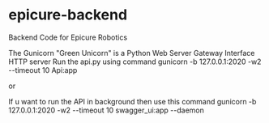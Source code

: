 # epicure-backend
Backend Code for Epicure Robotics

The Gunicorn "Green Unicorn" is a Python Web Server Gateway Interface HTTP server
Run the api.py using command gunicorn -b 127.0.0.1:2020 -w2 --timeout 10 Api:app 

or 

If u want to run the API in background then use this command gunicorn -b 127.0.0.1:2020 -w2 --timeout 10 swagger_ui:app --daemon

